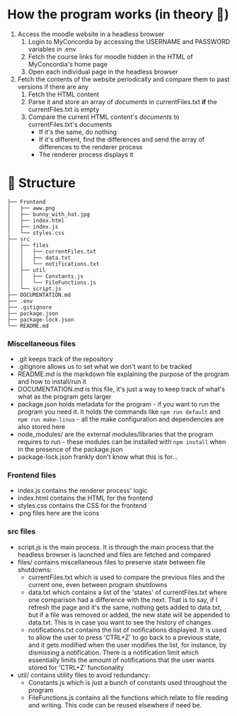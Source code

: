 # How the program works (in theory :eyes:)
1. Access the moodle website in a headless browser
    1. Login to MyConcordia by accessing the USERNAME and PASSWORD variables in .env
    2. Fetch the course links for moodle hidden in the HTML of MyConcordia's home page
    3. Open each individual page in the headless browser
2. Fetch the contents of the website periodically and compare them to past versions if there are any
    1. Fetch the HTML content
    2. Parse it and store an array of *documents* in currentFiles.txt **if** the currentFiles.txt is empty
    3. Compare the current HTML content's *documents* to currentFiles.txt's documents
        - If it's the same, do nothing
        - If it's different, find the differences and send the array of differences to the renderer process
        - The renderer process displays it
# :file_folder: Structure
```
├── Frontend
│   ├── aww.png
│   ├── bunny_with_hat.jpg
│   ├── index.html
│   ├── index.js
│   └── styles.css
├── src
│   ├── files
│   │   ├── currentFiles.txt
│   │   ├── data.txt
│   │   └── notifications.txt
│   ├── util
│   │   ├── Constants.js
│   │   └── FileFunctions.js
│   └── script.js
├── DOCUMENTATION.md
├── .env
├── .gitignore
├── package.json
├── package-lock.json
└── README.md
```
### Miscellaneous files
- .git keeps track of the repository
- .gitignore allows us to set what we don't want to be tracked
- README.md is the markdown file explaining the purpose of the program and how to install/run it
- DOCUMENTATION.md is this file, it's just a way to keep track of what's what as the program gets larger
- package.json holds metadata for the program - if you want to run the program you need it. It holds the commands like `npm run default` and `npm run make-linux` - all the make configuration and dependencies are also stored here
- node_modules/ are the external modules/libraries that the program requires to run - these modules can be installed with `npm install` when in the presence of the package.json
- package-lock.json frankly don't know what this is for...

### Frontend files
- index.js contains the renderer process' logic 
- index.html contains the HTML for the frontend
- styles.css contains the CSS for the frontend
- .png files here are the icons

### src files
- script.js is the main process. It is through the main process that the headless browser is launched and files are fetched and compared
- files/ contains miscellaneous files to preserve state between file shutdowns:
    - currentFiles.txt which is used to compare the previous files and the current one, even between program shutdowns
    - data.txt which contains a list of the 'states' of currentFiles.txt where one comparison had a difference with the next. That is to say, if I refresh the page and it's the same, nothing gets added to data.txt, but if a file was removed or added, the new state will be appended to data.txt. This is in case you want to see the history of changes.
    - notifications.txt contains the list of notifications displayed. It is used to allow the user to press 'CTRL+Z' to go back to a previous state, and it gets modified when the user modifies the list, for instance, by dismissing a notification. There is a notification limit which essentially limits the amount of notifications that the user wants stored for 'CTRL+Z' functionality
- util/ contains utility files to avoid redundancy:
    - Constants.js which is just a bunch of constants used throughout the program
    - FileFunctions.js contains all the functions which relate to file reading and writing. This code can be reused elsewhere if need be.
